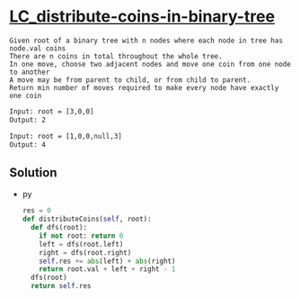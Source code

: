 # [LC_distribute-coins-in-binary-tree](https://leetcode.com/problems/distribute-coins-in-binary-tree)

```en
Given root of a binary tree with n nodes where each node in tree has node.val coins
There are n coins in total throughout the whole tree.
In one move, choose two adjacent nodes and move one coin from one node to another
A move may be from parent to child, or from child to parent.
Return min number of moves required to make every node have exactly one coin
```

```txt
Input: root = [3,0,0]
Output: 2

Input: root = [1,0,0,null,3]
Output: 4
```

## Solution

* py

  ```py
  res = 0
  def distributeCoins(self, root):
    def dfs(root):
      if not root: return 0
      left = dfs(root.left)
      right = dfs(root.right)
      self.res += abs(left) + abs(right)
      return root.val + left + right - 1
    dfs(root)
    return self.res
  ```
